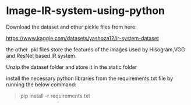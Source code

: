 # Image-IR-system-using-python

Download the dataset and other pickle files from here:

https://www.kaggle.com/datasets/yashoza12/ir-system-dataset

the other .pkl files store the features of the images used by Hisogram,VGG and ResNet based IR system.

Unzip the dataset folder and store it in the static folder 

install the necessary python libraries from the requirements.txt file by running the below command:

> pip install -r requirements.txt
